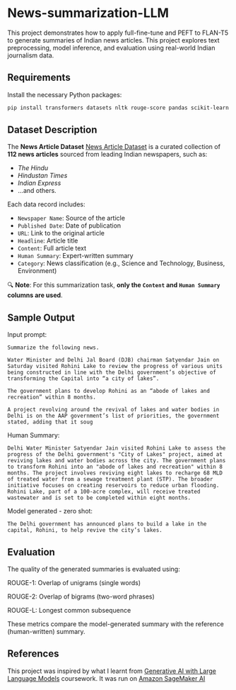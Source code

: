 #  News-summarization-LLM

This project demonstrates how to apply full-fine-tune and PEFT to FLAN-T5 to generate summaries of Indian news articles. This project explores text preprocessing, model inference, and evaluation using real-world Indian journalism data.

## Requirements

Install the necessary Python packages:

```bash
pip install transformers datasets nltk rouge-score pandas scikit-learn jupyter
```


## Dataset Description

The **News Article Dataset** [News Article Dataset](https://www.kaggle.com/datasets/teja098/news-article) is a curated collection of **112 news articles** sourced from leading Indian newspapers, such as:

- *The Hindu*
- *Hindustan Times*
- *Indian Express*
- ...and others.

Each data record includes:
- `Newspaper Name`: Source of the article  
- `Published Date`: Date of publication  
- `URL`: Link to the original article  
- `Headline`: Article title  
- `Content`: Full article text  
- `Human Summary`: Expert-written summary  
- `Category`: News classification (e.g., Science and Technology, Business, Environment)

🔍 **Note**: For this summarization task, **only the `Content` and `Human Summary` columns are used**.

## Sample Output

Input prompt:
```
Summarize the following news.

Water Minister and Delhi Jal Board (DJB) chairman Satyendar Jain on Saturday visited Rohini Lake to review the progress of various units being constructed in line with the Delhi government’s objective of transforming the Capital into “a city of lakes”.

The government plans to develop Rohini as an “abode of lakes and recreation” within 8 months.

A project revolving around the revival of lakes and water bodies in Delhi is on the AAP government’s list of priorities, the government stated, adding that it soug
```
Human Summary:
```
Delhi Water Minister Satyendar Jain visited Rohini Lake to assess the progress of the Delhi government's "City of Lakes" project, aimed at reviving lakes and water bodies across the city. The government plans to transform Rohini into an "abode of lakes and recreation" within 8 months. The project involves reviving eight lakes to recharge 68 MLD of treated water from a sewage treatment plant (STP). The broader initiative focuses on creating reservoirs to reduce urban flooding. Rohini Lake, part of a 100-acre complex, will receive treated wastewater and is set to be completed within eight months.
```
Model generated - zero shot:
```
The Delhi government has announced plans to build a lake in the capital, Rohini, to help revive the city’s lakes.
```

## Evaluation

The quality of the generated summaries is evaluated using:

ROUGE-1: Overlap of unigrams (single words)

ROUGE-2: Overlap of bigrams (two-word phrases)

ROUGE-L: Longest common subsequence

These metrics compare the model-generated summary with the reference (human-written) summary.

## References

This project was inspired by what I learnt from [Generative AI with Large Language Models](https://www.coursera.org/learn/generative-ai-with-llms) coursework. It was run on [Amazon SageMaker AI](https://aws.amazon.com/sagemaker-ai/?trk=b6c2fafb-22b1-4a97-a2f7-7e4ab2c7aa28&sc_channel=ps&ef_id=CjwKCAjw_pDBBhBMEiwAmY02Nn6IuW1VBZsl5gJYcYgZkHHsW2hwlUNg6_LpX3B7a66lVtj2um506xoCM1UQAvD_BwE:G:s&s_kwcid=AL!4422!3!724218586019!e!!g!!amazon%20sagemaker%20ai!19852662230!170020191325&gad_campaignid=19852662230&gbraid=0AAAAADjHtp9i9BiYxYyVuRr1zKK81GQ2G&gclid=CjwKCAjw_pDBBhBMEiwAmY02Nn6IuW1VBZsl5gJYcYgZkHHsW2hwlUNg6_LpX3B7a66lVtj2um506xoCM1UQAvD_BwE)
